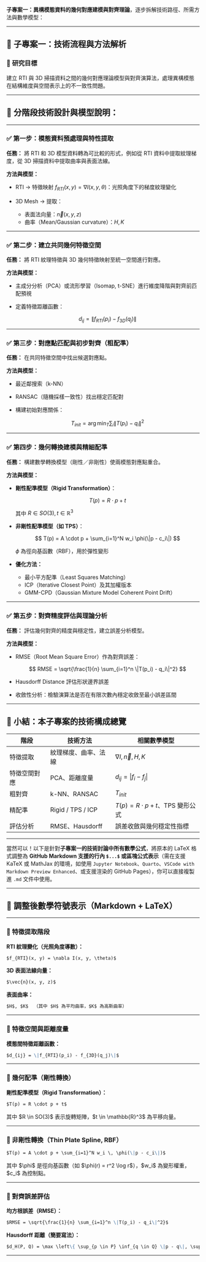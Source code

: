  **子專案一：異構模態資料的幾何對應建模與對齊理論**，逐步拆解技術路徑、所需方法與數學模型：

---

## 🔹 子專案一：技術流程與方法解析

### 🎯 **研究目標**

建立 RTI 與 3D 掃描資料之間的幾何對應理論模型與對齊演算法，處理異構模態在結構維度與空間表示上的不一致性問題。

---

## 🧪 分階段技術設計與模型說明：

---

### ✅ 第一步：**模態資料預處理與特性提取**

**任務：**
將 RTI 和 3D 模型資料轉為可比較的形式，例如從 RTI 資料中提取紋理梯度，從 3D 掃描資料中提取曲率與表面法線。

**方法與模型：**

* RTI → 特徵映射 $f_{RTI}(x,y) = \nabla I(x,y,\theta)$：光照角度下的梯度紋理變化
* 3D Mesh → 提取：

  * 表面法向量：$\vec{n}(x, y, z)$
  * 曲率（Mean/Gaussian curvature）：$H, K$

---

### ✅ 第二步：**建立共同幾何特徵空間**

**任務：**
將 RTI 紋理特徵與 3D 幾何特徵映射至統一空間進行對應。

**方法與模型：**

* 主成分分析（PCA）或流形學習（Isomap, t-SNE）進行維度降階與對齊前匹配預視
* 定義特徵距離函數：

  $$
  d_{ij} = \|f_{RTI}(p_i) - f_{3D}(q_j)\|
  $$

---

### ✅ 第三步：**對應點匹配與初步對齊（粗配準）**

**任務：**
在共同特徵空間中找出候選對應點。

**方法與模型：**

* 最近鄰搜索（k-NN）
* RANSAC（隨機採樣一致性）找出穩定匹配對
* 構建初始對應關係：

  $$
  T_{init} = \arg\min_T \sum_{i} \| T(p_i) - q_i \|^2
  $$

---

### ✅ 第四步：**幾何轉換建模與精細配準**

**任務：**
構建數學轉換模型（剛性／非剛性）使兩模態對應點重合。

**方法與模型：**

* **剛性配準模型（Rigid Transformation）**：

  $$
  T(p) = R \cdot p + t
  $$

  其中 $R \in SO(3), t \in \mathbb{R}^3$

* **非剛性配準模型（如 TPS）**：

  $$
  T(p) = A \cdot p + \sum_{i=1}^N w_i \phi(\|p - c_i\|)
  $$

  $\phi$ 為徑向基函數（RBF），用於彈性變形

* **優化方法：**

  * 最小平方配準（Least Squares Matching）
  * ICP（Iterative Closest Point）及其加權版本
  * GMM-CPD（Gaussian Mixture Model Coherent Point Drift）

---

### ✅ 第五步：**對齊精度評估與理論分析**

**任務：**
評估幾何對齊的精度與穩定性，建立誤差分析模型。

**方法與模型：**

* RMSE（Root Mean Square Error）作為對齊誤差：

  $$
  RMSE = \sqrt{\frac{1}{n} \sum_{i=1}^n \|T(p_i) - q_i\|^2}
  $$
* Hausdorff Distance 評估形狀邊界誤差
* 收斂性分析：檢驗演算法是否在有限次數內穩定收斂至最小誤差區間

---

## 📌 小結：本子專案的技術構成總覽

| 階段     | 技術方法              | 相關數學模型                          |
| ------ | ----------------- | ------------------------------- |
| 特徵提取   | 紋理梯度、曲率、法線        | $\nabla I, \vec{n}, H, K$       |
| 特徵空間對應 | PCA、距離度量          | $d_{ij} = \|f_i - f_j\|$        |
| 粗對齊    | k-NN、RANSAC       | $T_{init}$                      |
| 精配準    | Rigid / TPS / ICP | $T(p) = R \cdot p + t$、TPS 變形公式 |
| 評估分析   | RMSE、Hausdorff    | 誤差收斂與幾何穩定性指標                    |

---
當然可以！以下是針對**子專案一的技術討論中所有數學公式**，將原本的 LaTeX 格式調整為 **GitHub Markdown 支援的行內 `$...$` 或區塊公式表示**（需在支援 KaTeX 或 MathJax 的環境，如使用 `Jupyter Notebook`、`Quarto`、`VSCode with Markdown Preview Enhanced`、或支援渲染的 GitHub Pages），你可以直接複製進 `.md` 文件中使用。

---

## 📌 調整後數學符號表示（Markdown + LaTeX）

---

### 🔹 特徵提取階段

**RTI 紋理變化（光照角度導數）：**

```markdown
$f_{RTI}(x, y) = \nabla I(x, y, \theta)$
```

**3D 表面法線向量：**

```markdown
$\vec{n}(x, y, z)$
```

**表面曲率：**

```markdown
$H$, $K$  （其中 $H$ 為平均曲率，$K$ 為高斯曲率）
```

---

### 🔹 特徵空間與距離度量

**模態間特徵距離函數：**

```markdown
$d_{ij} = \|f_{RTI}(p_i) - f_{3D}(q_j)\|$
```

---

### 🔹 幾何配準（剛性轉換）

**剛性配準模型（Rigid Transformation）：**

```markdown
$T(p) = R \cdot p + t$
```

其中 \$R \in SO(3)\$ 表示旋轉矩陣，\$t \in \mathbb{R}^3\$ 為平移向量。

---

### 🔹 非剛性轉換（Thin Plate Spline, RBF）

```markdown
$T(p) = A \cdot p + \sum_{i=1}^N w_i \, \phi(\|p - c_i\|)$
```

其中 \$\phi\$ 是徑向基函數（如 \$\phi(r) = r^2 \log r\$），\$w\_i\$ 為變形權重，\$c\_i\$ 為控制點。

---

### 🔹 對齊誤差評估

**均方根誤差（RMSE）：**

```markdown
$RMSE = \sqrt{\frac{1}{n} \sum_{i=1}^n \|T(p_i) - q_i\|^2}$
```

**Hausdorff 距離（簡要寫法）：**

```markdown
$d_H(P, Q) = \max \left\{ \sup_{p \in P} \inf_{q \in Q} \|p - q\|, \sup_{q \in Q} \inf_{p \in P} \|q - p\| \right\}$
```

---




